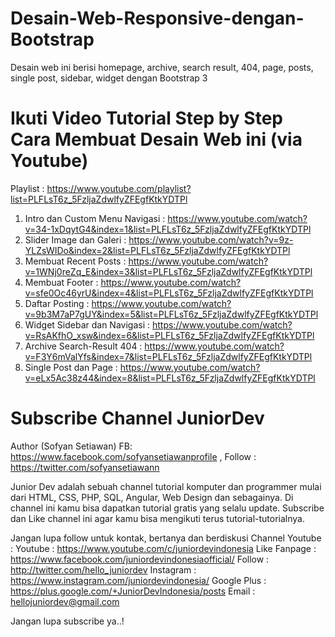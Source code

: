 # Desain-Web-Responsive-dengan-Bootstrap
Desain web ini berisi homepage, archive, search result, 404, page, posts, single post, sidebar, widget dengan Bootstrap 3

# Ikuti Video Tutorial Step by Step Cara Membuat Desain Web ini (via Youtube)
Playlist : https://www.youtube.com/playlist?list=PLFLsT6z_5FzljaZdwlfyZFEgfKtkYDTPl

1. Intro dan Custom Menu Navigasi : 
https://www.youtube.com/watch?v=34-1xDqytG4&index=1&list=PLFLsT6z_5FzljaZdwlfyZFEgfKtkYDTPl
2. Slider Image dan Galeri : 
https://www.youtube.com/watch?v=9z-YLZsWIDo&index=2&list=PLFLsT6z_5FzljaZdwlfyZFEgfKtkYDTPl
3. Membuat Recent Posts : 
https://www.youtube.com/watch?v=1WNj0reZq_E&index=3&list=PLFLsT6z_5FzljaZdwlfyZFEgfKtkYDTPl
4. Membuat Footer : 
https://www.youtube.com/watch?v=sfe0Oc46yrU&index=4&list=PLFLsT6z_5FzljaZdwlfyZFEgfKtkYDTPl
5. Daftar Posting : 
https://www.youtube.com/watch?v=9b3M7aP7gUY&index=5&list=PLFLsT6z_5FzljaZdwlfyZFEgfKtkYDTPl
6. Widget Sidebar dan Navigasi : 
https://www.youtube.com/watch?v=RsAKfhO_xsw&index=6&list=PLFLsT6z_5FzljaZdwlfyZFEgfKtkYDTPl
7. Archive Search-Result 404 : 
https://www.youtube.com/watch?v=F3Y6mValYfs&index=7&list=PLFLsT6z_5FzljaZdwlfyZFEgfKtkYDTPl
8. Single Post dan Page : 
https://www.youtube.com/watch?v=eLx5Ac38z44&index=8&list=PLFLsT6z_5FzljaZdwlfyZFEgfKtkYDTPl

# Subscribe Channel JuniorDev
Author (Sofyan Setiawan) FB: https://www.facebook.com/sofyansetiawanprofile , Follow : https://twitter.com/sofyansetiawann

Junior Dev adalah sebuah channel tutorial komputer dan programmer mulai dari HTML, CSS, PHP, SQL, Angular, Web Design dan sebagainya. Di channel ini kamu bisa dapatkan tutorial gratis yang selalu update. Subscribe dan Like channel ini agar kamu bisa mengikuti terus tutorial-tutorialnya.

Jangan lupa follow untuk kontak, bertanya dan berdiskusi
Channel Youtube : Youtube : https://www.youtube.com/c/juniordevindonesia
Like Fanpage : https://www.facebook.com/juniordevindonesiaofficial/
Follow : http://twitter.com/hello_juniordev
Instagram : https://www.instagram.com/juniordevindonesia/
Google Plus : https://plus.google.com/+JuniorDevIndonesia/posts
Email : hellojuniordev@gmail.com

Jangan lupa subscribe ya..!
